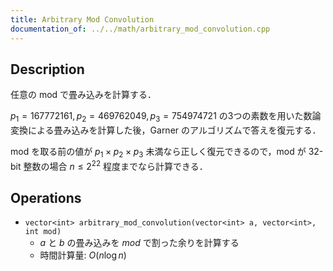 ```yaml
---
title: Arbitrary Mod Convolution
documentation_of: ../../math/arbitrary_mod_convolution.cpp
---
```


## Description

任意の mod で畳み込みを計算する．

$p_1 = 167772161, p_2 = 469762049, p_3 = 754974721$ の3つの素数を用いた数論変換による畳み込みを計算した後，Garner のアルゴリズムで答えを復元する．

mod を取る前の値が $p_1 \times p_2 \times p_3$ 未満なら正しく復元できるので，mod が 32-bit 整数の場合 $n \leq 2^22$ 程度までなら計算できる．

## Operations

- `vector<int> arbitrary_mod_convolution(vector<int> a, vector<int>, int mod)`
    - $a$ と $b$ の畳み込みを $mod$ で割った余りを計算する
    - 時間計算量: $O(n\log n)$
